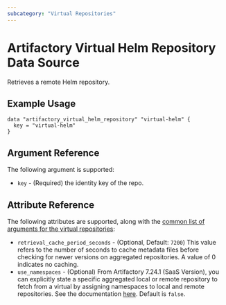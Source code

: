 ```yaml
---
subcategory: "Virtual Repositories"
---
```

# Artifactory Virtual Helm Repository Data Source

Retrieves a remote Helm repository.

## Example Usage

```hcl
data "artifactory_virtual_helm_repository" "virtual-helm" {
  key = "virtual-helm"
}
```

## Argument Reference

The following argument is supported:

* `key` - (Required) the identity key of the repo.

## Attribute Reference

The following attributes are supported, along with the [common list of arguments for the virtual repositories](../resources/virtual.md):

* `retrieval_cache_period_seconds` - (Optional, Default: `7200`) This value refers to the number of seconds to cache metadata files before checking for newer versions on aggregated repositories. A value of 0 indicates no caching.
* `use_namespaces` - (Optional) From Artifactory 7.24.1 (SaaS Version), you can explicitly state a specific aggregated local or remote repository to fetch from a virtual by assigning namespaces to local and remote repositories. See the documentation [here](https://www.jfrog.com/confluence/display/JFROG/Kubernetes+Helm+Chart+Repositories#KubernetesHelmChartRepositories-NamespaceSupportforHelmVirtualRepositories). Default is `false`.
